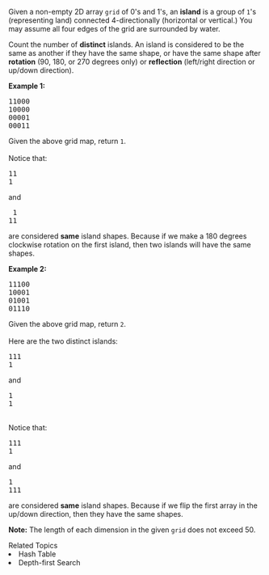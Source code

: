 <p>Given a non-empty 2D array <code>grid</code> of 0's and 1's, an <b>island</b> is a group of <code>1</code>'s (representing land) connected 4-directionally (horizontal or vertical.)  You may assume all four edges of the grid are surrounded by water.</p>

<p>Count the number of <b>distinct</b> islands.  An island is considered to be the same as another if they have the same shape, or have the same shape after <b>rotation</b> (90, 180, or 270 degrees only) or <b>reflection</b> (left/right direction or up/down direction).</p>

<p><b>Example 1:</b><br />
<pre>
11000
10000
00001
00011
</pre>
Given the above grid map, return <code>1</code>.
<br><br>
Notice that:
<pre>
11
1
</pre>
and
<pre>
 1
11
</pre>
are considered <b>same</b> island shapes. Because if we make a 180 degrees clockwise rotation on the first island, then two islands will have the same shapes.
</p>

<p><b>Example 2:</b><br />
<pre>
11100
10001
01001
01110</pre>
Given the above grid map, return <code>2</code>.<br />
<br>
Here are the two distinct islands:
<pre>
111
1
</pre>
and
<pre>
1
1
</pre>
<br />
Notice that:
<pre>
111
1
</pre>
and
<pre>
1
111
</pre>
are considered <b>same</b> island shapes. Because if we flip the first array in the up/down direction, then they have the same shapes.
</p>

<p><b>Note:</b>
The length of each dimension in the given <code>grid</code> does not exceed 50.
</p><div><div>Related Topics</div><div><li>Hash Table</li><li>Depth-first Search</li></div></div>